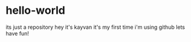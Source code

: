 # hello-world
its just a repository
hey it's kayvan 
it's my first time 
i'm using github
lets have fun!
